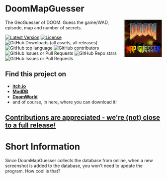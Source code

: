 # DoomMapGuesser
<img src="https://raw.githubusercontent.com/MF366-Coding/DoomMapGuesser/main/assets/full_logo.png" alt="DoomMapGuesser's logo" align="right" width="120" height="120">

The GeoGuesser of DOOM. Guess the game/WAD, episode, map and number of secrets.

[![Latest Version](https://img.shields.io/github/v/tag/MF366-Coding/DoomMapGuesser?color=blue)](https://github.com/MF366-Coding/DoomMapGuesser/releases/latest)
[![License](https://img.shields.io/github/license/MF366-Coding/DoomMapGuesser)](https://raw.githubusercontent.com/MF366-Coding/DommMapGuesser/main/LICENSE)
![GitHub Downloads (all assets, all releases)](https://img.shields.io/github/downloads/MF366-Coding/DoomMapGuesser/total?color=yellow)
![GitHub top language](https://img.shields.io/github/languages/top/MF366-Coding/DoomMapGuesser)
![GitHub contributors](https://img.shields.io/github/contributors/MF366-Coding/DoomMapGuesser?color=orange)
![GitHub Issues or Pull Requests](https://img.shields.io/github/issues-pr/MF366-Coding/DoomMapGuesser?style=flat&color=green)
![GitHub Repo stars](https://img.shields.io/github/stars/MF366-Coding/DoomMapGuesser?color=red)
![GitHub Issues or Pull Requests](https://img.shields.io/github/issues/MF366-Coding/DoomMapGuesser?style=flat&color=purple) 

## Find this project on
* [**itch.io**](https://mf366.itch.io/doommapguesser)
* [**ModDB**](https://www.moddb.com/games/doommapguesser)
* [**DoomWorld**](https://www.doomworld.com/forum/topic/146388-doommapguesser-the-geoguesser-of-doom/?tab=comments#comment-2821321)
* and of course, in here, where you can download it!

## [Contributions are appreciated - we're (not) close to a full release!](https://github.com/MF366-Coding/DoomMapGuesser/blob/main/TODO.md)

# Short Information
Since DoomMapGuesser collects the database from online, when a new screenshot is added to the database, you won't need to update the program. How cool is that? 
